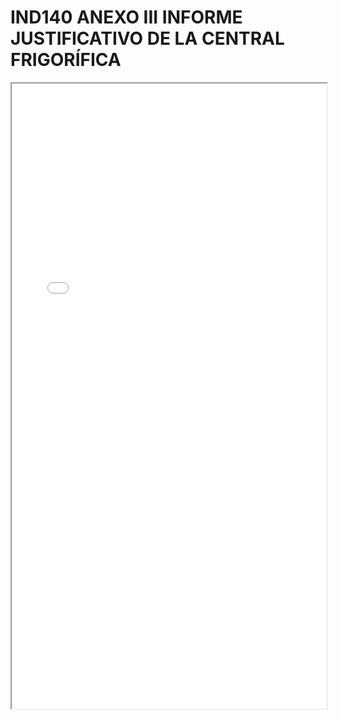 
# IND140 ANEXO III INFORME JUSTIFICATIVO DE LA CENTRAL FRIGORÍFICA

<iframe src="../IND140 ANEXO III INFORME JUSTIFICATIVO DE LA CENTRAL FRIGORÍFICA.pdf" width="100%" height="1000px"></iframe>

